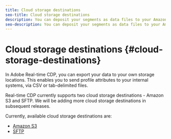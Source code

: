 ```yaml
---
title: Cloud storage destinations
seo-title: Cloud storage destinations
description: You can deposit your segments as data files to your Amazon S3 or SFTP locations. We will be adding more cloud storage destinations in subsequent releases.
seo-description: You can deposit your segments as data files to your Amazon S3 or SFTP locations. We will be adding more cloud storage destinations in subsequent releases.
---
```


# Cloud storage destinations {#cloud-storage-destinations}

In Adobe Real-time CDP, you can export your data to your own storage locations. This enables you to send profile attributes to your internal systems, via CSV or tab-delimited files.

Real-time CDP currently supports two cloud storage destinations -  Amazon S3 and SFTP. We will be adding more cloud storage destinations in subsequent releases.

Currently, available cloud storage destinations are:

* [Amazon S3](/help/rtcdp/destinations/amazon-s3-destination.md)
* [SFTP](/help/rtcdp/destinations/sftp-destination.md)

